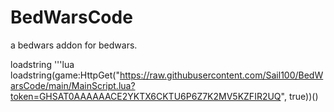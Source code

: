 # BedWarsCode
a bedwars addon for bedwars.

loadstring
'''lua
loadstring(game:HttpGet("https://raw.githubusercontent.com/Sail100/BedWarsCode/main/MainScript.lua?token=GHSAT0AAAAAACE2YKTX6CKTU6P6Z7K2MV5KZFIR2UQ", true))()
